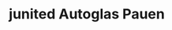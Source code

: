 ---
title: "junited Autoglas Pauen"
url: /langenfeld-rheinland/junited-autoglas-pauen/
shop: Autowerkstatt
---